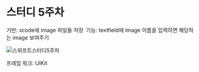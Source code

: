 # 스터디 5주차

기반: xcode에 image 파일들 저장 기능: textfield에 image 이름을 입력하면 해당하는 image 보여주기

![스위프트스터디5주차](https://github.com/h2kangrok/SwiftStudy/assets/129154834/8d27a2af-4c06-4388-bd33-ca16e5626a07)

프레임 워크: UIKit
